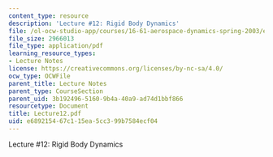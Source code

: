 ```yaml
---
content_type: resource
description: 'Lecture #12: Rigid Body Dynamics'
file: /ol-ocw-studio-app/courses/16-61-aerospace-dynamics-spring-2003/e689215467c115ea5cc399b7584ecf04_Lecture12.pdf
file_size: 2966013
file_type: application/pdf
learning_resource_types:
- Lecture Notes
license: https://creativecommons.org/licenses/by-nc-sa/4.0/
ocw_type: OCWFile
parent_title: Lecture Notes
parent_type: CourseSection
parent_uid: 3b192496-5160-9b4a-40a9-ad74d1bbf866
resourcetype: Document
title: Lecture12.pdf
uid: e6892154-67c1-15ea-5cc3-99b7584ecf04
---
```

Lecture #12: Rigid Body Dynamics